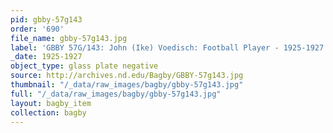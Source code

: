 ```yaml
---
pid: gbby-57g143
order: '690'
file_name: gbby-57g143.jpg
label: 'GBBY 57G/143: John (Ike) Voedisch: Football Player - 1925-1927'
_date: 1925-1927
object_type: glass plate negative
source: http://archives.nd.edu/Bagby/GBBY-57g143.jpg
thumbnail: "/_data/raw_images/bagby/gbby-57g143.jpg"
full: "/_data/raw_images/bagby/gbby-57g143.jpg"
layout: bagby_item
collection: bagby
---
```

